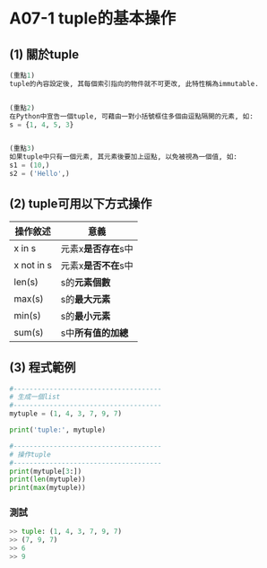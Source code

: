 # A07-1 tuple的基本操作


## (1) 關於tuple
``` python
(重點1)
tuple的內容設定後, 其每個索引指向的物件就不可更改, 此特性稱為immutable. 


(重點2)
在Python中宣告一個tuple, 可藉由一對小括號框住多個由逗點隔開的元素, 如:
s = {1, 4, 5, 3}


(重點3)
如果tuple中只有一個元素, 其元素後要加上逗點, 以免被視為一個值, 如:
s1 = (10,)
s2 = ('Hello',)       
```

## (2) tuple可用以下方式操作

| 操作敘述 | 意義 |
|---------|------|
| x in s | 元素x**是否存在**s中 |
| x not in s | 元素x**是否不在**s中 |
| len(s) | s的**元素個數** |
| max(s) | s的**最大元素** |
| min(s) | s的**最小元素** |
| sum(s) | s中**所有值的加總** |

## (3) 程式範例
``` python
#-------------------------------------
# 生成一個list
#-------------------------------------
mytuple = (1, 4, 3, 7, 9, 7)

print('tuple:', mytuple)

#-------------------------------------
# 操作tuple
#-------------------------------------
print(mytuple[3:])
print(len(mytuple))
print(max(mytuple))
```

### 測試
``` python
>> tuple: (1, 4, 3, 7, 9, 7)
>> (7, 9, 7)
>> 6
>> 9
```
